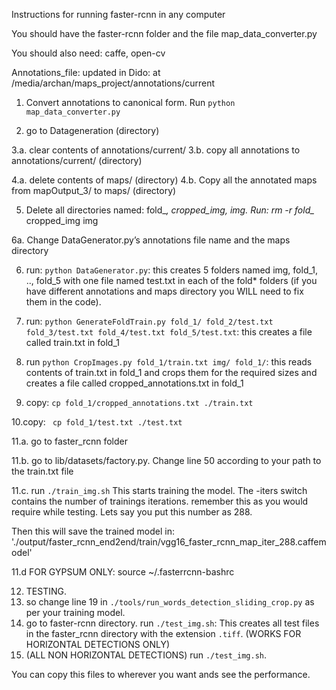 Instructions for running faster-rcnn in any computer

You should have the faster-rcnn folder and the file map_data_converter.py

You should also need: caffe, open-cv

Annotations_file: updated in Dido: at /media/archan/maps_project/annotations/current

1. Convert annotations to canonical form. Run `python map_data_converter.py`

2. go to Datageneration (directory)

3.a. clear contents of annotations/current/
3.b. copy all annotations to annotations/current/ (directory)

4.a. delete contents of maps/ (directory)
4.b. Copy all the annotated maps from mapOutput_3/ to maps/ (directory)

5. Delete all directories named: fold_*, cropped_img, img. Run: rm -r fold_* cropped_img img

6a. Change DataGenerator.py’s annotations file name and the maps directory

6. run: `python DataGenerator.py`: this creates 5 folders named img, fold_1, .., fold_5 with one file named test.txt in each of the fold* folders (if you have different annotations and maps directory you WILL need to fix them in the code).

7. run: `python GenerateFoldTrain.py fold_1/ fold_2/test.txt fold_3/test.txt fold_4/test.txt fold_5/test.txt`: this creates a file called train.txt in fold_1

8. run `python CropImages.py fold_1/train.txt img/ fold_1/`: this reads contents of train.txt in fold_1 and crops them for the required sizes and creates a file called cropped_annotations.txt in fold_1

9. copy: `cp fold_1/cropped_annotations.txt ./train.txt`

10.copy: ` cp fold_1/test.txt ./test.txt`

11.a. go to faster_rcnn folder

11.b. go to lib/datasets/factory.py. Change line 50 according to your path to the train.txt file


11.c. run `./train_img.sh` This starts training the model. The -iters switch contains the number of trainings iterations. remember this as you would require while testing. Lets say you put this number as 288.

Then this will save the trained model in: 
'./output/faster_rcnn_end2end/train/vgg16_faster_rcnn_map_iter_288.caffemodel'

11.d FOR GYPSUM ONLY: source ~/.fasterrcnn-bashrc

12. TESTING.
1. so change line 19 in `./tools/run_words_detection_sliding_crop.py` as per your training model.
2. go to faster-rcnn directory. run `./test_img.sh`: This creates all test files in the faster_rcnn directory with the extension `.tiff`. (WORKS FOR HORIZONTAL DETECTIONS ONLY)
3. (ALL NON HORIZONTAL DETECTIONS) run `./test_img.sh`. 

You can copy this files to wherever you want ands see the performance.


